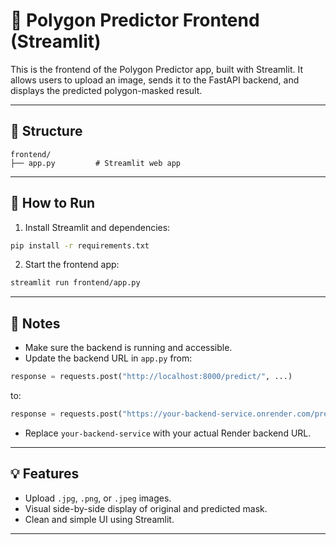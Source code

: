 # 🎨 Polygon Predictor Frontend (Streamlit)

This is the frontend of the Polygon Predictor app, built with Streamlit. It allows users to upload an image, sends it to the FastAPI backend, and displays the predicted polygon-masked result.

---

## 📁 Structure

```
frontend/
├── app.py         # Streamlit web app
```

---

## 🚀 How to Run

1. Install Streamlit and dependencies:

```bash
pip install -r requirements.txt
```

2. Start the frontend app:

```bash
streamlit run frontend/app.py
```

---

## 🔗 Notes

- Make sure the backend is running and accessible.
- Update the backend URL in `app.py` from:

```python
response = requests.post("http://localhost:8000/predict/", ...)
```

to:

```python
response = requests.post("https://your-backend-service.onrender.com/predict/", ...)
```

- Replace `your-backend-service` with your actual Render backend URL.

---

## 💡 Features

- Upload `.jpg`, `.png`, or `.jpeg` images.
- Visual side-by-side display of original and predicted mask.
- Clean and simple UI using Streamlit.

---
